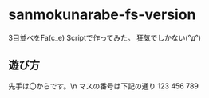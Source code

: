 # sanmokunarabe-fs-version
3目並べをFa(c_e) Scriptで作ってみた。
狂気でしかない(°д°)

## 遊び方
先手は〇からです。\n
マスの番号は下記の通り
123
456
789
